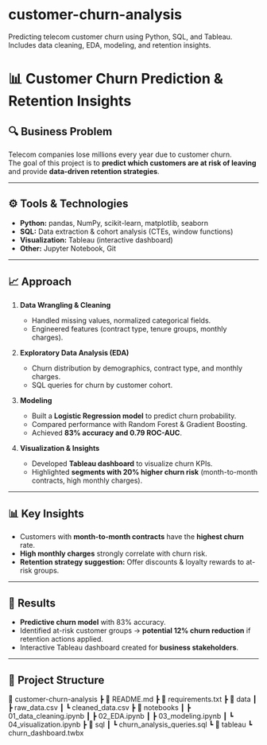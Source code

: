 # customer-churn-analysis
Predicting telecom customer churn using Python, SQL, and Tableau. Includes data cleaning, EDA, modeling, and retention insights.

# 📊 Customer Churn Prediction & Retention Insights

## 🔍 Business Problem
Telecom companies lose millions every year due to customer churn.  
The goal of this project is to **predict which customers are at risk of leaving** and provide **data-driven retention strategies**.  

---

## ⚙️ Tools & Technologies
- **Python:** pandas, NumPy, scikit-learn, matplotlib, seaborn  
- **SQL:** Data extraction & cohort analysis (CTEs, window functions)  
- **Visualization:** Tableau (interactive dashboard)  
- **Other:** Jupyter Notebook, Git  

---

## 📈 Approach
1. **Data Wrangling & Cleaning**  
   - Handled missing values, normalized categorical fields.  
   - Engineered features (contract type, tenure groups, monthly charges).  

2. **Exploratory Data Analysis (EDA)**  
   - Churn distribution by demographics, contract type, and monthly charges.  
   - SQL queries for churn by customer cohort.  

3. **Modeling**  
   - Built a **Logistic Regression model** to predict churn probability.  
   - Compared performance with Random Forest & Gradient Boosting.  
   - Achieved **83% accuracy and 0.79 ROC-AUC**.  

4. **Visualization & Insights**  
   - Developed **Tableau dashboard** to visualize churn KPIs.  
   - Highlighted **segments with 20% higher churn risk** (month-to-month contracts, high monthly charges).  

---

## 📊 Key Insights
- Customers with **month-to-month contracts** have the **highest churn** rate.  
- **High monthly charges** strongly correlate with churn risk.  
- **Retention strategy suggestion:** Offer discounts & loyalty rewards to at-risk groups.  

---

## 🚀 Results
- **Predictive churn model** with 83% accuracy.  
- Identified at-risk customer groups → **potential 12% churn reduction** if retention actions applied.  
- Interactive Tableau dashboard created for **business stakeholders**.  

---

## 📂 Project Structure


📂 customer-churn-analysis
 ┣ 📜 README.md
 ┣ 📜 requirements.txt
 ┣ 📂 data
 ┃ ┣ raw_data.csv
 ┃ ┗ cleaned_data.csv
 ┣ 📂 notebooks
 ┃ ┣ 01_data_cleaning.ipynb
 ┃ ┣ 02_EDA.ipynb
 ┃ ┣ 03_modeling.ipynb
 ┃ ┗ 04_visualization.ipynb
 ┣ 📂 sql
 ┃ ┗ churn_analysis_queries.sql
 ┗ 📂 tableau
   ┗ churn_dashboard.twbx

